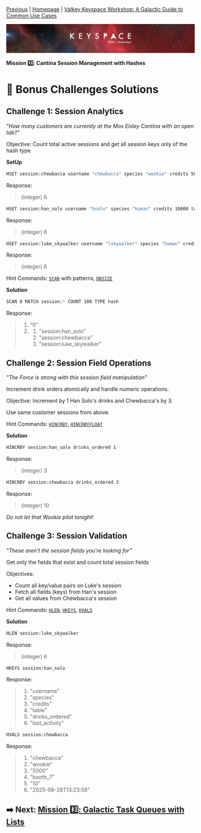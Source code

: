 [Previous](../docs/missions.md) | [Homepage](../../../README.md) | [Valkey Keyspace Workshop: A Galactic Guide to Common Use Cases](../../../README.md)

![Keyspace](../../../static/img/keyspace-backdrop.png)

__Mission 2️⃣: Cantina Session Management with Hashes__

# 🚀 Bonus Challenges Solutions

## **Challenge 1: Session Analytics**

*"How many customers are currently at the Mos Eisley Cantina with an open tab?"*

Objective: Count total active sessions and get all session keys only of the hash type

__SetUp__

```bash
HSET session:chewbacca username "chewbacca" species "wookie" credits 5000 table "booth_7" drinks_ordered "7" last_activity "2025-08-28T13:23:58"
```

Response:
> (integer) 6

```bash
HSET session:han_solo username "hsolo" species "human" credits 10000 table "booth_7" drinks_ordered "2" last_activity "2025-08-28T13:30:00"
```

Response:
> (integer) 6

```bash
HSET session:luke_skywalker username "lskywalker" species "human" credits 100 table "bar_3" drinks_ordered "1" last_activity "2025-08-28T13:33:12"
```

Response:
> (integer) 6

Hint Commands: [`SCAN`](https://valkey.io/commands/scan/) with patterns, [`DBSIZE`](https://valkey.io/commands/dbsize/)

__Solution__

```bash
SCAN 0 MATCH session:* COUNT 100 TYPE hash
```

Response:
>
> 1) "0"
> 2) 1) "session:han_solo"
>    2) "session:chewbacca"
>    3) "session:luke_skywalker"
>

## **Challenge 2: Session Field Operations**

*"The Force is strong with this session field manipulation"*

Increment drink orders atomically and handle numeric operations.

Objective: Increment by 1 Han Solo's drinks and Chewbacca's by 3.

Use same customer sessions from above.

Hint Commands: [`HINCRBY`](https://valkey.io/commands/hincrby/), [`HINCRBYFLOAT`](https://valkey.io/commands/hincrbyfloat/)

__Solution__

```bash
HINCRBY session:han_solo drinks_ordered 1
```

Response:
> (integer) 3

```bash
HINCRBY session:chewbacca drinks_ordered 3
```

Response:
> (integer) 10

_Do not let that Wookie pilot tonight!_

## **Challenge 3: Session Validation**

*"These aren't the session fields you're looking for"*

Get only the fields that exist and count total session fields

Objectives:
- Count all key/value pairs on Luke's session
- Fetch all fields (keys) from Han's session
- Get all values from Chewbacca's session

Hint Commands: [`HLEN`](https://valkey.io/commands/hlen/), [`HKEYS`](https://valkey.io/commands/hkeys/), [`HVALS`](https://valkey.io/commands/hvals/)

__Solution__

```bash
HLEN session:luke_skywalker
```

Response:
> (integer) 6

```bash
HKEYS session:han_solo
```

Response:
>
> 1) "username"
> 2) "species"
> 3) "credits"
> 4) "table"
> 5) "drinks_ordered"
> 6) "last_activity"
>

```bash
HVALS session:chewbacca
```

Response:
>
> 1) "chewbacca"
> 2) "wookie"
> 3) "5000"
> 4) "booth_7"
> 5) "10"
> 6) "2025-08-28T13:23:58"
>

## ➡️ Next: [Mission 3️⃣: Galactic Task Queues with Lists](../queues/README.md)
